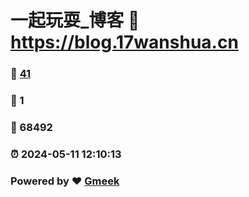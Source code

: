 # 一起玩耍_博客 :link: https://blog.17wanshua.cn 
### :page_facing_up: [41](https://blog.17wanshua.cn/tag.html) 
### :speech_balloon: 1 
### :hibiscus: 68492 
### :alarm_clock: 2024-05-11 12:10:13 
### Powered by :heart: [Gmeek](https://github.com/Meekdai/Gmeek)
